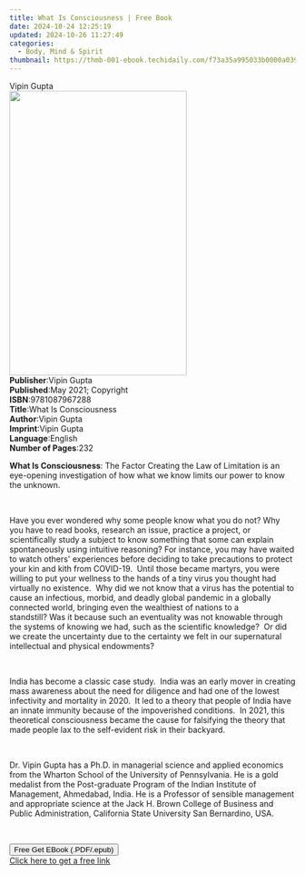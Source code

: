 ```yaml
---
title: What Is Consciousness | Free Book
date: 2024-10-24 12:25:19
updated: 2024-10-26 11:27:49
categories:
  - Body, Mind & Spirit
thumbnail: https://thmb-001-ebook.techidaily.com/f73a35a995033b0000a03969b1e86b1a6068c8fa4bdb9f2bc3693b003d3d7503.jpg
---
```

<main id="book-container">
  <div class="flex flex-col">
    <div class="book-brief flex-1 py-6 px-4 sm:p-6 md:py-10 md:px-8">
      <!-- brief-->
      <div class="book-brief-main">Vipin Gupta</div>
    </div>
    <div
      class="book-meta-info flex-1 grid gap-4 col-start-1 col-end-3 row-start-1 sm:mb-6 sm:grid-cols-4 lg:gap-6 lg:col-start-2 lg:row-end-6 lg:row-span-6 lg:mb-0"
    >
      <div
        class="book-meta-info-left place-content-center mt-4 p-4 text-sm leading-6 col-start-2 col-span-2 dark:text-slate-400"
      >
        <img
          class="w-full h-500 object-cover rounded-lg sm:h-255 sm:col-span-2 lg:col-span-full"
          src="https://img-001-ebook.techidaily.com/e19071e555d15a83335c406cf25ddb4b94660de7a0a519babdeac6983c06e308.jpg"
          alt=""
          width="312"
          height="500"
        />
      </div>
      <div
        class="book-meta-info-right mt-2 col-start-1 row-start-2 col-span-3 self-center"
      >
        <!-- meta data  -->
        <div class="flex flex-col px-4 md:px-8">
          <div class="flex-1">
            <strong>Publisher</strong>:<span class="px-2">Vipin Gupta</span>
          </div>
          <div class="flex-1">
            <strong>Published</strong>:<span class="px-2"
              >May 2021; Copyright</span
            >
          </div>
          <div class="flex-1">
            <strong>ISBN</strong>:<span class="px-2">9781087967288</span>
          </div>
          <div class="flex-1">
            <strong>Title</strong>:<span class="px-2"
              >What Is Consciousness</span
            >
          </div>
          <div class="flex-1">
            <strong>Author</strong>:<span class="px-2">Vipin Gupta</span>
          </div>
          <div class="flex-1">
            <strong>Imprint</strong>:<span class="px-2">Vipin Gupta</span>
          </div>
          <div class="flex-1">
            <strong>Language</strong>:<span class="px-2">English</span>
          </div>
          <div class="flex-1">
            <strong>Number of Pages</strong>:<span class="px-2">232</span>
          </div>
        </div>
      </div>
    </div>
    <div class="book-description flex-1 py-6 px-4 sm:p-6 md:py-10 md:px-8">
      <div class="book-description-main">
        <div accordion-content="" id="description">
          <p>
            <strong>What Is Consciousness</strong>: The Factor Creating the Law
            of Limitation is an eye-opening investigation of how what we know
            limits our power to know the unknown.&nbsp;&nbsp;&nbsp;&nbsp;
          </p>
          <p><br /></p>
          <p>
            Have you ever wondered why some people know what you do
            not?&nbsp;Why you have to read books, research an issue, practice a
            project, or scientifically study a subject to know something that
            some can explain spontaneously using intuitive reasoning?&nbsp;For
            instance, you may have waited to watch others' experiences before
            deciding to take precautions to protect your kin and kith from
            COVID-19.&nbsp;&nbsp;Until those became martyrs, you were willing to
            put your wellness to the hands of a tiny virus you thought had
            virtually no existence.&nbsp;&nbsp;Why did we not know that a virus
            has the potential to cause an infectious, morbid, and deadly global
            pandemic in a globally connected world, bringing even the wealthiest
            of nations to a standstill?&nbsp;Was it because such an eventuality
            was not knowable through the systems of knowing we had, such as the
            scientific knowledge?&nbsp;&nbsp;Or did we create the uncertainty
            due to the certainty we felt in our supernatural intellectual and
            physical endowments?&nbsp;&nbsp;
          </p>
          <p><br /></p>
          <p>
            India has become a classic case study.&nbsp;&nbsp;India was an early
            mover in creating mass awareness about the need for diligence and
            had one of the lowest infectivity and mortality in
            2020.&nbsp;&nbsp;It led to a theory that people of India have an
            innate immunity because of the impoverished
            conditions.&nbsp;&nbsp;In 2021, this theoretical consciousness
            became the cause for falsifying the theory that made people lax to
            the self-evident risk in their backyard.&nbsp;
          </p>
          <p><br /></p>
          <p>
            Dr. Vipin Gupta has a Ph.D. in managerial science and applied
            economics from the Wharton School of the University of
            Pennsylvania.&nbsp;He is a gold medalist from the Post-graduate
            Program of the Indian Institute of Management, Ahmedabad,
            India.&nbsp;He is a Professor of sensible management and appropriate
            science at the Jack H. Brown College of Business and Public
            Administration, California State University San Bernardino,
            USA.&nbsp;
          </p>
          <p><br /></p>
        </div>
        <div class="accordion-fader"></div>
      </div>
    </div>
    <div class="book-excerpts flex-1 py-6 px-4 sm:p-6 md:py-10 md:px-8"></div>
    <div
      class="book-about-author flex-1 py-6 px-4 sm:p-6 md:py-10 md:px-8"
    ></div>
    <div class="book-free-get flex-1 py-6 px-4 sm:p-6 md:py-10 md:px-8">
      <button
        id="btn-free-get"
        class="bg-blue-500 hover:bg-blue-700 text-white font-bold py-2 px-4 rounded"
      >
        Free Get EBook (.PDF/.epub)
      </button>
      <div id="countdown-display" class="px-2 text-lg mt-2"></div>
      <a
        id="free-link"
        class="hidden bg-blue-500 hover:bg-blue-700 text-white font-bold py-2 px-4 rounded"
        href="https://www.ebooks.com/en-us/book/210313196/what-is-consciousness/vipin-gupta/"
        target="_blank"
        >Click here to get a free link</a
      >
    </div>
    <script>
      let countdownTime = 0;
      let countdownInterval = null;
      document
        .getElementById('btn-free-get')
        .addEventListener('click', startCountdown);
      function startCountdown() {
        countdownTime = new Date().getTime() + 60000 * 3;
        countdownInterval = setInterval(updateCountdown, 1000);
        document.getElementById('btn-free-get').disabled = true;
        document
          .getElementById('btn-free-get')
          .classList.add('bg-gray-500', 'cursor-not-allowed');
      }
      function updateCountdown() {
        let currentTime = new Date().getTime();
        let timeLeft = countdownTime - currentTime;
        let secondsLeft = Math.floor(timeLeft / 1000);
        document.getElementById('countdown-display').innerHTML =
          `Remaining time: ${secondsLeft} seconds.`;
        if (secondsLeft <= 0) {
          clearInterval(countdownInterval);
          document.getElementById('btn-free-get').classList.add('hidden');
          document.getElementById('free-link').classList.remove('hidden');
          document.getElementById('countdown-display').innerHTML = '';
        }
      }
    </script>
  </div>
</main>
